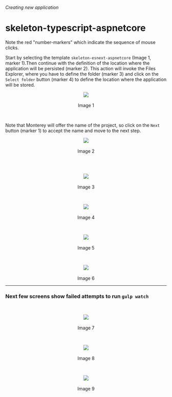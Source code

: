 _Creating new application_
# skeleton-typescript-aspnetcore
Note the red "number-markers" which indicate the sequence of mouse clicks.

Start by selecting the template `skeleton-esnext-aspnetcore` (Image 1, marker 1).Then continue with the definition of the location where the application will be persisted (marker 2). This action will invoke the Files Explorer, where you have to define the folder (marker 3) and click on the `Select folder` button (marker 4) to define the location where the application will be stored.

<p align=center>
  <img src="https://cloud.githubusercontent.com/assets/2712405/18028256/f990485a-6c47-11e6-8a89-741920ca8a02.png"></img>
 <br><br>
Image 1
</p>

<br>

Note that Monterey will offer the name of the project, so click on the `Next` button (marker 1) to accept the name and move to the next step.

<p align=center>
  <img src="https://cloud.githubusercontent.com/assets/2712405/18028266/2539871e-6c48-11e6-8611-9290ee5226de.png"></img>
 <br><br>
Image 2
</p>
<br>

<br>
<p align=center>
  <img src="https://cloud.githubusercontent.com/assets/2712405/18029733/640b26ac-6c6e-11e6-864e-1bfb984e236b.png"></img>
 <br><br>
Image 3
</p>

<br>
<p align=center>
  <img src="https://cloud.githubusercontent.com/assets/2712405/18029741/95d167a0-6c6e-11e6-846f-cd0521001f90.png"></img>
 <br><br>
Image 4
</p>

<br>
<p align=center>
  <img src="https://cloud.githubusercontent.com/assets/2712405/18029747/c45ce194-6c6e-11e6-919f-c1043b02672d.png"></img>
 <br><br>
Image 5
</p>

<br>
<p align=center>
  <img src="https://cloud.githubusercontent.com/assets/2712405/18029752/eb70ecda-6c6e-11e6-8a35-299f6925ed7b.png"></img>
 <br><br>
Image 6
</p>

***

### Next few screens show failed attempts to run `gulp watch` 

<br>
<p align=center>
  <img src="https://cloud.githubusercontent.com/assets/2712405/18029871/6dc36a2a-6c72-11e6-891d-69b04d29503d.png"></img>
 <br><br>
Image 7
</p>

<br>
<p align=center>
  <img src="https://cloud.githubusercontent.com/assets/2712405/18029875/9cdc74d2-6c72-11e6-94b2-5000ab71e6a6.png"></img>
 <br><br>
Image 8
</p>

<br>
<p align=center>
  <img src="https://cloud.githubusercontent.com/assets/2712405/18029878/c20e874a-6c72-11e6-891c-c30c0d043b5c.png"></img>
 <br><br>
Image 9
</p>











